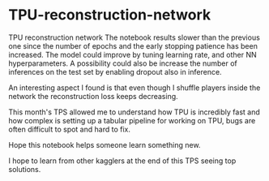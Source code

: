 # TPU-reconstruction-network
TPU reconstruction network
The notebook results slower than the previous one since the number of epochs and the early stopping patience has been increased. The model could improve by tuning learning rate, and other NN hyperparameters. A possibility could also be increase the number of inferences on the test set by enabling dropout also in inference.

An interesting aspect I found is that even though I shuffle players inside the network the reconstruction loss keeps decreasing.

This month's TPS allowed me to understand how TPU is incredibly fast and how complex is setting up a tabular pipeline for working on TPU, bugs are often difficult to spot and hard to fix.

Hope this notebook helps someone learn something new.

I hope to learn from other kagglers at the end of this TPS seeing top solutions.
